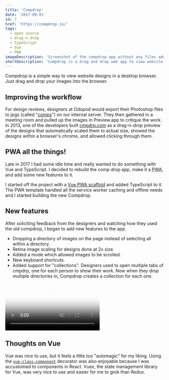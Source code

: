```yaml
---
title: 'Compdrop'
date: '2017-09-01'
id: 7
href: 'https://compdrop.io/'
tags:
  - open source
  - drag-n-drop
  - TypeScript
  - Vue
  - PWA
imageDescription: 'Screenshot of the compdrop app without any files added yet.'
shortDescription: 'Compdrop is a drag and drop web app to view website designs in the browser.'
---
```


Compdrop is a simple way to view website designs in a desktop browser. Just drag and drop your images into the browser.

## Improving the workflow

For design reviews, designers at Odopod would export their Photoshop files to jpgs (called "[comps](https://en.wikipedia.org/wiki/Comprehensive_layout)") on our internal server. They then gathered in a meeting room and pulled up the images in Preview.app to critique the work. In 2013, one of the developers built [cmpdrp.com](http://cmpdrp.com) as a drag-n-drop preview of the designs that automatically scaled them to actual size, showed the designs within a browser's chrome, and allowed clicking through them.

## PWA all the things!

Late in 2017 I had some idle time and really wanted to do something with Vue and TypeScript. I decided to rebuild the comp drop app, make it a <abbr title="Progressive Web App">PWA</abbr>, and add some new features to it.

I started off the project with a [Vue PWA scaffold](https://github.com/vuejs-templates/pwa) and added TypeScript to it. The PWA template handled all the service worker caching and offline needs and I started building the new Compdrop.

## New features

After soliciting feedback from the designers and watching how they used the old compdrop, I began to add new features to the app.

- Dropping a directory of images on the page instead of selecting all within a directory.
- Retina image scaling for designs done at 2x size.
- Added a mode which allowed images to be scrolled.
- New keyboard shortcuts.
- Added support for "collections". Designers used to open multiple tabs of cmpdrp, one for each person to show their work. Now when they drop multiple directories in, Compdrop creates a collection for each one.

<!-- markdownlint-disable MD033 -->
<video muted playsinline controls loop poster="/compdrop-poster.png">
  <source src="compdrop.webm" type="video/webm; codecs=vp9,vorbis">
  <source src="compdrop.mp4" type="video/mp4">
</video>

## Thoughts on Vue

Vue was nice to use, but it feels a little too "automagic" for my liking. Using the [`vue-class-component`](https://github.com/vuejs/vue-class-component) decorator was also enjoyable because I was accustomed to components in React. Vuex, the state management library for Vue, was very nice to use and easier for me to grok than Redux.
